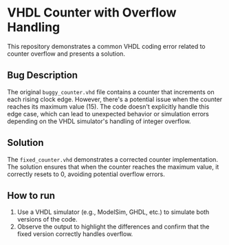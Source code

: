 # VHDL Counter with Overflow Handling
This repository demonstrates a common VHDL coding error related to counter overflow and presents a solution.

## Bug Description
The original `buggy_counter.vhd` file contains a counter that increments on each rising clock edge. However, there's a potential issue when the counter reaches its maximum value (15). The code doesn't explicitly handle this edge case, which can lead to unexpected behavior or simulation errors depending on the VHDL simulator's handling of integer overflow.

## Solution
The `fixed_counter.vhd` demonstrates a corrected counter implementation.  The solution ensures that when the counter reaches the maximum value, it correctly resets to 0, avoiding potential overflow errors.

## How to run
1.  Use a VHDL simulator (e.g., ModelSim, GHDL, etc.) to simulate both versions of the code.
2.  Observe the output to highlight the differences and confirm that the fixed version correctly handles overflow.